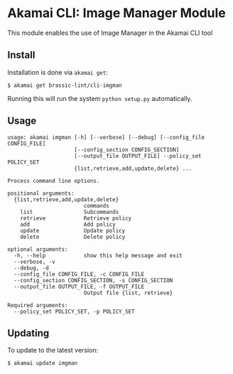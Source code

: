 # Akamai CLI: Image Manager Module

This module enables the use of Image Manager in the Akamai CLI tool

## Install

Installation is done via `akamai get`:

```
$ akamai get brassic-lint/cli-imgman
```

Running this will run the system `python setup.py` automatically. 

## Usage

```
usage: akamai imgman [-h] [--verbose] [--debug] [--config_file CONFIG_FILE]
                     [--config_section CONFIG_SECTION]
                     [--output_file OUTPUT_FILE] --policy_set POLICY_SET
                     {list,retrieve,add,update,delete} ...

Process command line options.

positional arguments:
  {list,retrieve,add,update,delete}
                        commands
    list                Subcommands
    retrieve            Retrieve policy
    add                 Add policy
    update              Update policy
    delete              Delete policy

optional arguments:
  -h, --help            show this help message and exit
  --verbose, -v
  --debug, -d
  --config_file CONFIG_FILE, -c CONFIG_FILE
  --config_section CONFIG_SECTION, -s CONFIG_SECTION
  --output_file OUTPUT_FILE, -f OUTPUT_FILE
                        Output file {list, retrieve}

Required arguments:
  --policy_set POLICY_SET, -p POLICY_SET
```

## Updating

To update to the latest version:

```
$ akamai update imgman
```
